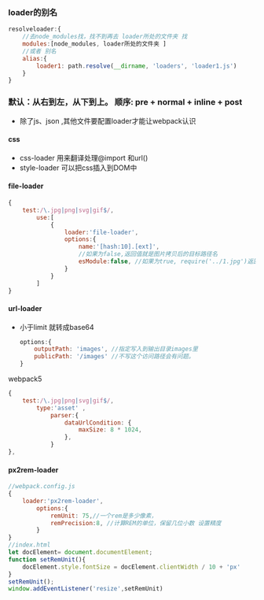 ### loader的别名

```js
resolveloader:{
    //去node_modules找，找不到再去 loader所处的文件夹 找
    modules:[node_modules, loader所处的文件夹 ]
    //或者 别名
    alias:{
        loader1: path.resolve(__dirname, 'loaders', 'loader1.js')
    }
}
```

### 默认：从右到左，从下到上。   顺序: pre + normal + inline + post  

- 除了js、json ,其他文件要配置loader才能让webpack认识


#### css

- css-loader 用来翻译处理@import 和url()
- style-loader 可以把css插入到DOM中

#### file-loader

```js
{
    test:/\.jpg|png|svg|gif$/,
        use:[
            {
                loader:'file-loader',
                options:{
                    name:'[hash:10].[ext]',
                    //如果为false,返回值就是图片拷贝后的目标路径名
                    esModule:false, //如果为true, require('../1.jpg')返回的是对象，图片src值在default里面
                }
            }
        ]
}
```

#### url-loader

- 小于limit 就转成base64

  ```js
  options:{
      outputPath: 'images', //指定写入到输出目录images里
      publicPath: '/images' //不写这个访问路径会有问题。
  }
  ```
  
  

webpack5

```js
{
    test:/\.jpg|png|svg|gif$/,
        type:'asset' ,
            parser:{
                dataUrlCondition: {
                    maxSize: 8 * 1024,
                },
            }
},
```

#### px2rem-loader

```js
//webpack.config.js
{
    loader:'px2rem-loader',
        options:{
            remUnit: 75,//一个rem是多少像素，
            remPrecision:8, //计算REM的单位，保留几位小数 设置精度
        }
}
//index.html
let docElement= document.documentElement;
function setRemUnit(){
    docElement.style.fontSize = docElement.clientWidth / 10 + 'px'
}
setRemUnit();
window.addEventListener('resize',setRemUnit)

```

